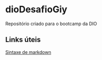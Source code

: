 # dioDesafioGiy
Repositório criado para o bootcamp da DIO

## Links úteis
[Sintaxe de markdown](http://www.google.com)
